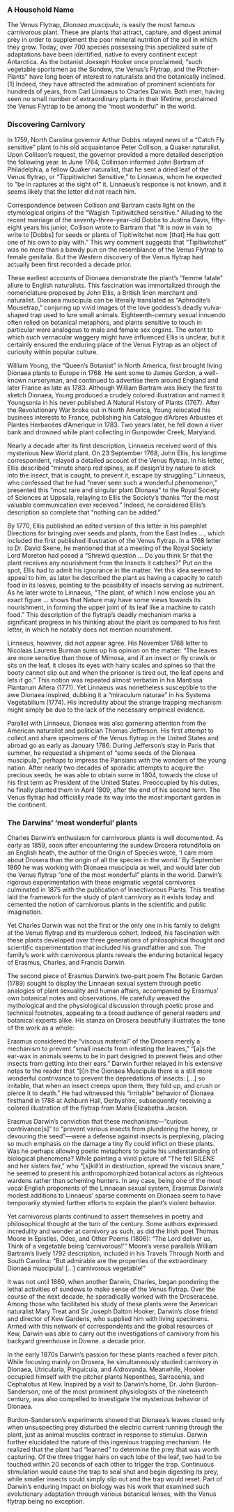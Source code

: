 <param ve-config
	   title="Venus' Flytrap: Queen of the Killer Vegetables"
	   source-image="https://upload.wikimedia.org/wikipedia/commons/0/0f/Banana_Maria_Sibylla_Merian_1705_plate_XII.png" region="236,1695,2055,771"
	   banner="https://www.biodiversitylibrary.org/pageimage/48674418"
	   eid=""
	   about=""
	   layout="vtl"
	   author="John R. Schaefer">

### A Household Name
The Venus Flytrap, *Dionaea muscipula*, is easily the most famous carnivorous plant. These are plants that attract, capture, and digest animal prey in order to supplement the poor mineral nutrition of the soil in which they grow. Today, over 700 species possessing this specialized suite of adaptations have been identified, native to every continent except Antarctica. As the botanist Joeseph Hooker once proclaimed, “such vegetable sportsmen as the Sundew, the Venus’s Flytrap, and the Pitcher-Plants” have long been of interest to naturalists and the botanically inclined.[1] Indeed, they have attracted the admiration of prominent scientists for hundreds of years, from <param ve-entity eid="Q762"> Carl Linnaeus to Charles Darwin. Both men, having seen no small number of extraordinary plants in their lifetime, proclaimed the Venus Flytrap to be among the “most wonderful” in the world.
<param ve-image label="Venus flytrap in the wild" description="prey in flytrap" license="public domain" region="285,500,1637,964" url="https://upload.wikimedia.org/wikipedia/commons/3/37/Venus_Flytrap_showing_trigger_hairs.jpg">
<param ve-image fit="cover" manifest="DSC_1188.JPG">

### Discovering Carnivory
In 1759, North Carolina governor Arthur Dobbs relayed news of a “Catch Fly sensitive” plant to his old acquaintance Peter Collison, a Quaker naturalist.  Upon Collison’s request, the governor provided a more detailed description the following year. In June 1764, Collinson informed John Bartram of Philadelphia, a fellow Quaker naturalist, that he sent a dried leaf of the Venus flytrap, or “Tippitiwichet Sensitive,” to Linnaeus, whom he expected to “be in raptures at the sight of” it. Linnaeus’s response is not known, and it seems likely that the letter did not reach him.
<param ve-image label="Venus flytrap in the wild" description="prey in flytrap" license="public domain" region="285,500,1637,964" url="https://upload.wikimedia.org/wikipedia/commons/3/3d/Dionaea%2C_fly._1.jpg">

Correspondence between Collison and Bartram casts light on the etymological origins of the “Wagish Tipitiwitched sensitive.”  Alluding to the recent marriage of the seventy-three-year-old Dobbs to Justina Davis, fifty-eight years his junior, Collison wrote to Bartram that “It is now in vain to write to [Dobbs] for seeds or plants of Tipitiwitchet now [that] He has gott one of his own to play with.” This wry comment suggests that “Tipitiwitchet” was no more than a bawdy pun on the resemblance of the Venus Flytrap to female genitalia. But the Western discovery of the Venus flytrap had actually been first recorded <span data-click-image-zoomto="1192,1670,925,721">a decade prior</span>.
<param ve-image label="Directions for bringing over seeds and plants, from the East-Indies and other distant countries, in a state of vegetation" description="Ellis illustration of flytrap" license="public domain" region="822,138,4110,3201" url="https://www.biodiversitylibrary.org/pageimage/48674418">

These earliest accounts of Dionaea demonstrate the plant’s “femme fatale” allure to English naturalists. This fascination was immortalized through the nomenclature proposed by John Ellis, a British linen merchant and naturalist. Dionaea muscipula can be literally translated  as “Aphrodite’s Mousetrap,” conjuring up vivid images of the love goddess’s deadly vulva-shaped trap used to lure small animals. Eighteenth-century sexual innuendo often relied on botanical metaphors, and plants sensitive to touch in particular were analogous to male and female sex organs. The extent to which such vernacular waggery might have influenced Ellis is unclear, but it certainly ensured the enduring place of the Venus Flytrap as an object of curiosity within popular culture.
<param ve-map center="Q659400" zoom="7">
<param ve-map-layer geojson title="Native range" url="flytraprange-2.json">

William Young, the “Queen’s Botanist” in North America, first brought living Dionaea plants to Europe in 1768.  He sent some to James Gordon, a well-known nurseryman, and continued to advertise them around England and later France as late as 1783.  Although William Bartram was likely the first to sketch Dionaea, Young produced a crudely colored illustration and named it Youngsonia in his never published A Natural History of Plants (1767).  After the Revolutionary War broke out in North America, Young relocated his business interests to France, publishing his Catalogue d’Arbres Arbustes et Plantes Herbacées d’Amerique in 1783. Two years later, he fell down a river bank and drowned while plant collecting in Gunpowder Creek, Maryland.
<param ve-image label="Directions for bringing over seeds and plants, from the East-Indies and other distant countries, in a state of vegetation" description="Ellis illustration of flytrap" license="public domain" url="https://iiif.lib.harvard.edu/manifestsimage/ids:400101862">

<param ve-map center="Q1558" zoom="4">
<param ve-map-layer geojson title="Introduced range" url="introducedrange.json">

Nearly a decade after its first description, Linnaeus received word of this mysterious New World plant. On 23 September 1768, John Ellis, his longtime correspondent, relayed a detailed account of the Venus flytrap. In his letter, Ellis described “minute sharp red spines, as if design’d by nature to stick into the insect, that is caught, to prevent it, escape by struggling.”  Linnaeus, who confessed that he had “never seen such a wonderful phenomenon,” presented this “most rare and singular plant Dionaea” to the Royal Society of Sciences at Uppsala, relaying to Ellis the Society’s thanks “for the most valuable communication ever received.”  Indeed, he considered Ellis’s description so complete that “nothing can be added.” 
<param ve-video vid="PYMYxw4Llow">

By 1770, Ellis published an edited version of this letter in his pamphlet Directions for bringing over seeds and plants, from the East Indies ..., which included the first published illustration of the Venus flytrap. In a 1768 letter to Dr. David Skene, he mentioned that at a meeting of the Royal Society Lord Moreton had posed a “Shrewd question … Do you think Sr that the plant receives any nourishment from the Insects it catches?”  Put on the spot, Ellis had to admit his ignorance in the matter. Yet this idea seemed to appeal to him, as later he described the plant as having a capacity to catch food in its leaves, pointing to the possibility of insects serving as nutriment. As he later wrote to Linnaeus, “The plant, of which I now enclose you an exact figure … shows that Nature may have some views towards its nourishment, in forming the upper joint of its leaf like a machine to catch food.”  This description of the flytrap’s deadly mechanism marks a significant progress in his thinking about the plant as compared to his first letter, in which he notably does not mention nourishment.
<param ve-d3plus-ring-network 
       url="https://raw.githubusercontent.com/JSTOR-Labs/plant-humanities/main/John/flytrap-correspondence.tsv"
       center="Dionaea muscipula">
			      
Linnaeus, however, did not appear agree. His November 1768 letter to Nicolaas Laurens Burman sums up his opinion on the matter: “The leaves are more sensitive than those of Mimosa, and if an insect or fly crawls or sits on the leaf, it closes its eyes with hairy scales and spines so that the booty cannot slip out and when the prisoner is tired out, the leaf opens and lets it go.”  This notion was repeated almost verbatim in his Mantissa Plantarum Altera (1771).  Yet Linnaeus was nonetheless susceptible to the awe Dionaea inspired, dubbing it a “miraculum naturae” in his Systema Vegetabilium (1774).  His incredulity about the strange trapping mechanism might simply be due to the lack of the necessary empirical evidence.
<param ve-plant-specimen jpid="10.5555/al.ap.specimen.g00210232">

Parallel with Linnaeus, Dionaea was also garnering attention from the American naturalist and politician Thomas Jefferson. His first attempt to collect and share specimens of the Venus flytrap in the United States and abroad go as early as January 1786. During Jefferson’s stay in Paris that summer, he requested a shipment of “some seeds of the Dionaea muscipula,” perhaps to impress the Parisians with the wonders of the young nation.  After nearly two decades of sporadic attempts to acquire the precious seeds, he was able to obtain some in 1804, towards the close of his first term as President of the United States. Preoccupied by his duties, he finally planted them in April 1809, after the end of his second term. The Venus flytrap had officially made its way into the most important garden in the continent. 
<param ve-image label="American Bog Plants" description="Thornton, Illustrated plate of Venus' flytrap" license="public domain" url="https://www.biodiversitylibrary.org/pageimage/307056">
<param ve-image label="American Bog Plants" description="Thornton, Dionaea poem" license="public domain" url="https://www.biodiversitylibrary.org/pageimage/307061">

### The Darwins’ ‘most wonderful’ plants

Charles Darwin’s enthusiasm for carnivorous plants is well documented. As early as 1859, soon after encountering the sundew Drosera rotundifolia on an English heath, the author of the Origin of Species wrote, ‘I care more about Drosera than the origin of all the species in the world.’  By September 1860 he was working with Dionaea muscipula as well, and would later dub the Venus flytrap “one of the most wonderful” plants in the world.  Darwin’s rigorous experimentation with these enigmatic vegetal carnivores culminated in 1875 with the publication of Insectivorous Plants. This treatise laid the framework for the study of plant carnivory as it exists today and cemented the notion of carnivorous plants in the scientific and public imagination.
<param ve-image label="American Bog Plants" description="Illustrated plate of Venus' flytrap" license="public domain" region="822,138,4110,3201" url="https://www.biodiversitylibrary.org/pageimage/307056">

Yet Charles Darwin was not the first or the only one in his family to delight at the Venus flytrap and its murderous cohort. Indeed, his fascination with these plants developed over three generations of philosophical thought and scientific experimentation that included his grandfather and son. The family’s work with carnivorous plants reveals the enduring botanical legacy of Erasmus, Charles, and Francis Darwin.
<param ve-image label="Naturalists Miscelanny" description="Shaw, Illustrated plate of Venus' flytrap" license="public domain" region="-496,324,2480,1983" url="https://www.biodiversitylibrary.org/pageimage/59263121">

The second piece of Erasmus Darwin’s two-part poem The Botanic Garden (1789) sought to display the Linnaean sexual system through poetic analogies of plant sexuality and human affairs, accompanied by Erasmus’ own botanical notes and observations. He carefully weaved the mythological and the physiological discussion through poetic prose and technical footnotes, appealing to a broad audience of general readers and botanical experts alike. His stanza on Drosera beautifully illustrates the tone of the work as a whole:
<param ve-image label="Directions for bringing over seeds and plants, from the East-Indies and other distant countries, in a state of vegetation" description="Ellis illustration of flytrap" license="public domain" url="https://www.biodiversitylibrary.org/pageimage/55098697">
<param ve-image label="Directions for bringing over seeds and plants, from the East-Indies and other distant countries, in a state of vegetation" description="Ellis illustration of flytrap" license="public domain" url="https://www.biodiversitylibrary.org/pageimage/55098698">

Erasmus considered the “viscous material” of the Drosera merely a mechanism to prevent “small insects from infesting the leaves,” “[a]s the ear-wax in animals seems to be in part designed to prevent fleas and other insects from getting into their ears.”  Darwin further relayed in his extensive notes to the reader that “[i]n the Dionaea Muscipula there is a still more wonderful contrivance to prevent the depredations of insects: [...] so irritable, that when an insect creeps upon them, they fold up, and crush or pierce it to death.”  He had witnessed this “irritable” behavior of Dionaea firsthand in 1788 at Ashburn Hall, Derbyshire, subsequently receiving a colored illustration of the flytrap from Maria Elizabetha Jacson.
<param ve-compare url="https://www.biodiversitylibrary.org/pageimage/59263121" label="Naturalists Misc." region="-496,288,2480,1983" license="No Known Copyright">
<param ve-compare curtain url="https://www.biodiversitylibrary.org/pageimage/55098696" label="Botanic Garden" region="-449,518,3346,2605" attribution="Calum Elliot and Emma Molford" license="No Known Copyright">

Erasmus Darwin’s conviction that these mechanisms—“curious contrivance[s]” to “prevent various insects from plundering the honey, or devouring the seed”—were a defense against insects is perplexing, placing so much emphasis on the damage a tiny fly could inflict on these plants.  Was he perhaps allowing poetic metaphors to guide his understanding of biological phenomena? While painting a vivid picture of “The fell SILENE and her sisters fair,” who “[s]kill’d in destruction, spread the viscous snare,” he seemed to present his anthropomorphized botanical actors as righteous wardens rather than scheming hunters.  In any case, being one of the most vocal English proponents of the Linnaean sexual system, Erasmus Darwin’s modest additions to Linnaeus’ sparse comments on Dionaea seem to have temporarily stymied further efforts to explain the plant’s violent behavior.
<param ve-image label="Directions for bringing over seeds and plants, from the East-Indies and other distant countries, in a state of vegetation" description="Ellis illustration of flytrap" license="public domain" region="822,138,4110,3201" url="https://www.biodiversitylibrary.org/pageimage/55098696">

Yet carnivorous plants continued to assert themselves in poetry and philosophical thought at the turn of the century. Some authors expressed incredulity and wonder at carnivory as such, as did the Irish poet Thomas Moore in Epistles, Odes, and Other Poems (1806): “The Lord deliver us, Think of a vegetable being ‘carnivorous!’”  Moore’s verse parallels William Bartram’s lively 1792 description, included in his Travels Through North and South Carolina: “But admirable are the properties of the extraordinary Dionaea muscipula! [...] carnivorous vegetable!”
<param ve-image label="Venus flytrap in the wild" description="prey in flytrap" license="public domain" region="285,500,1637,964" url="https://upload.wikimedia.org/wikipedia/commons/3/3d/Dionaea%2C_fly._1.jpg">

It was not until 1860, when another Darwin, Charles, began pondering the lethal activities of sundews to make sense of the Venus flytrap. Over the course of the next decade, he sporadically worked with the Droseraceae. Among those who facilitated his study of these plants were the American naturalist Mary Treat and Sir Joseph Dalton Hooker, Darwin’s close friend and director of Kew Gardens, who supplied him with living specimens. Armed with this network of correspondents and the global resources of Kew, Darwin was able to carry out the investigations of carnivory from his backyard greenhouse in Downe. <span data-click-image-zoomto="238,3,1001,801">a decade prior</span>.
<param ve-image label="Venus flytrap in the wild" description="Dodo, flytrap and elephant" license="public domain" url="https://upload.wikimedia.org/wikipedia/commons/b/b1/Above%2C_a_dodo%2C_a_venus_flytrap%2C_two_plants%2C_a_shell%2C_a_flyin_Wellcome_V0020667EL.jpg">


In the early 1870s Darwin’s passion for these plants reached a fever pitch. While focusing mainly on Drosera, he simultaneously studied carnivory in Dionaea, Utricularia, Pinguicula, and Aldrovanda. Meanwhile, Hooker occupied himself with the pitcher plants Nepenthes, Sarracenia, and Cephalotus at Kew. Inspired by a visit to Darwin’s home, Dr. John Burdon-Sanderson, one of the most prominent physiologists of the nineteenth century, was also compelled to investigate the mysterious behavior of Dionaea. 

Burdon-Sanderson’s experiments showed that Dionaea’s leaves closed only when unsuspecting prey disturbed the electric current running through the plant, just as animal muscles contract in response to stimulus. Darwin further elucidated the nature of this  ingenious trapping mechanism. He realized that the plant had “learned” to determine the prey that was worth capturing. Of the three trigger hairs on each lobe of the leaf, two had to be touched within 20 seconds of each other to trigger the trap. Continuous stimulation would cause the trap to seal shut and begin digesting its prey, while smaller insects could simply slip out and the trap would reset. Part of Darwin’s enduring impact on biology was his work that examined such evolutionary adaptation through various botanical lenses, with the Venus flytrap being no exception.
<param ve-image label="Venus flytrap in the wild" description="prey in flytrap" license="public domain" region="285,500,1637,964" url="https://upload.wikimedia.org/wikipedia/commons/3/37/Venus_Flytrap_showing_trigger_hairs.jpg">

